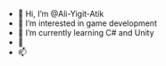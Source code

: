 - 👋 Hi, I’m @Ali-Yigit-Atik
- 👀 I’m interested in game development
- 🌱 I’m currently learning C# and Unity
- 💞️ 
- 📫 

<!---
Ali-Yigit-Atik/Ali-Yigit-Atik is a ✨ special ✨ repository because its `README.md` (this file) appears on your GitHub profile.
You can click the Preview link to take a look at your changes.
--->
